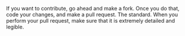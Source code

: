 If you want to contribute, go ahead and make a fork. Once you do that, code your changes, and make a pull request. The standard.
When you perform your pull request, make sure that it is extremely detailed and legible. 
